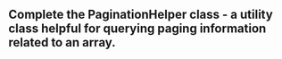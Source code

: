 ## Complete the PaginationHelper class - a utility class helpful for querying paging information related to an array.